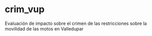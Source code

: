 # crim_vup
 Evaluación de impacto sobre el crimen de las restricciones sobre la movilidad de las motos en Valledupar
